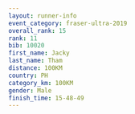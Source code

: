 ```yaml
---
layout: runner-info 
event_category: fraser-ultra-2019 
overall_rank: 15
rank: 11
bib: 10020
first_name: Jacky
last_name: Tham
distance: 100KM
country: PH
category_km: 100KM
gender: Male
finish_time: 15-48-49
---
```

